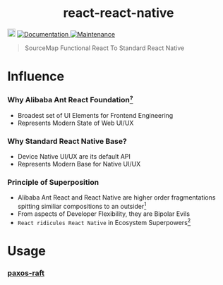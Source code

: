 <h1 align="center">react-react-native </h1>
<p>
  <a href="https://www.npmjs.com/package/react-react-native"><img src="https://badge.fury.io/js/react-react-native.svg" alt="npm version" height="18"></a>
  <a href="https://github.com/paxos-raft/paxos-raft/tree/master/packages/react-react-native#readme" target="_blank">
    <img alt="Documentation" src="https://img.shields.io/badge/documentation-yes-brightgreen.svg" />
  </a>
  <a href="https://github.com/paxos-raft/paxos-raft/graphs/commit-activity" target="_blank">
    <img alt="Maintenance" src="https://img.shields.io/badge/Maintained%3F-yes-green.svg" />
  </a>
</p>

> SourceMap Functional React To Standard React Native

# Influence

### Why Alibaba Ant React Foundation<a href="https://github.com/paxos-raft/paxos-raft/tree/master/packages/gatsby-ant" target="_blank"><sup>?</sup></a> 
* Broadest set of UI Elements for Frontend Engineering
* Represents Modern State of Web UI/UX 

### Why Standard React Native Base?
* Device Native UI/UX are its default API
* Represents Modern Base for Native UI/UX 

### Principle of Superposition
* Alibaba Ant React and React Native are higher order fragmentations spitting similiar compositions to an outsider<a href="https://github.com/necolas/react-native-web" target="_blank"><sup>1</sup></a> 
* From aspects of Developer Flexibility, they are Bipolar Evils
* `React ridicules React Native` in Ecosystem Superpowers<a href="https://trends.google.com/trends/explore?q=React,React%20Native" target="_blank"><sup>2</sup></a>

# Usage
### [paxos-raft](https://github.com/paxos-raft/paxos-raft#readme)


